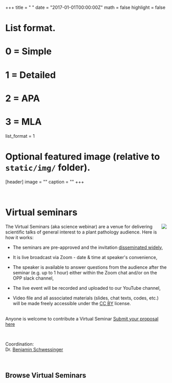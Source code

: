 +++
title = " "
date = "2017-01-01T00:00:00Z"
math = false
highlight = false

# List format.
#   0 = Simple
#   1 = Detailed
#   2 = APA
#   3 = MLA
list_format = 1

# Optional featured image (relative to `static/img/` folder).
[header]
image = ""
caption = ""
+++

<br>
<h1> Virtual seminars</h1>
<img src = "/img/headers/virtual-seminar.png" align = right style = "position: relative;
  background: white">
The Virtual Seminars (aka science webinar) are a venue for delivering scientific talks of general interest to a plant pathology audience. Here is how it works:

- The seminars are pre-approved and the invitation [disseminated widely](https://twitter.com/OpenPlantPath),

- It is live broadcast via Zoom - date & time at speaker's convenience,

- The speaker is available to answer questions from the audience after the seminar (e.g. up to 1 hour) either within the Zoom chat and/or on the OPP slack channel,

- The live event will be recorded and uploaded to our YouTube channel,

- Video file and all associated materials (slides, chat texts, codes, etc.) will be made freely accessible under the [CC BY](https://creativecommons.org/licenses/) license.
<br><br>

Anyone is welcome to contribute a Virtual Seminar [Submit your proposal here](https://docs.google.com/forms/d/e/1FAIpQLSdCBzRJRzSVnx4J-sIaeAfpQvbSGHCjyINnIT-tqOKLk3wPQA/viewform?usp=send_form)

<br>

Coordination:  
Dr. [Benjamin Schwessinger](https://twitter.com/schwessinger)



<br>
<h2>Browse  Virtual Seminars</h2>


